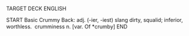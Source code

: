 TARGET DECK
ENGLISH

START
Basic
Crummy
Back: adj. (-ier, -iest) slang dirty, squalid; inferior, worthless.  crumminess n. [var. Of *crumby]
END
